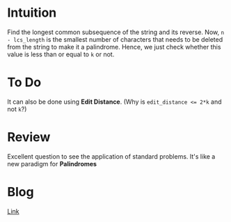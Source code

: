 # Intuition
Find the longest common subsequence of the string and its reverse. Now, `n - lcs_length` is the smallest number of characters that needs to be deleted from the string to make it a palindrome. Hence, we just check whether this value is less than or equal to `k` or not.

# To Do
It can also be done using **Edit Distance**. (Why is `edit_distance <= 2*k` and not `k`?)

# Review
Excellent question to see the application of standard problems. It's like a new paradigm for **Palindromes**

# Blog
[Link](https://leetcode.com/problems/valid-palindrome-iii/discuss/397602/Detailed-Explanation-using-Longest-Common-Subsequence)
